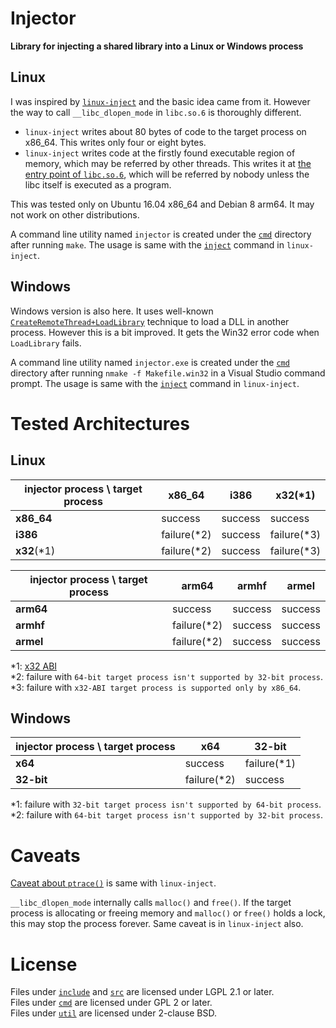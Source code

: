 # Injector

**Library for injecting a shared library into a Linux or Windows process**

## Linux

I was inspired by [`linux-inject`][] and the basic idea came from it.
However the way to call `__libc_dlopen_mode` in `libc.so.6` is
thoroughly different.

* `linux-inject` writes about 80 bytes of code to the target process
  on x86_64. This writes only four or eight bytes.
* `linux-inject` writes code at the firstly found executable region
  of memory, which may be referred by other threads. This writes it
  at [the entry point of `libc.so.6`][libc_main], which will be referred by
  nobody unless the libc itself is executed as a program.

[libc_main]: https://github.com/lattera/glibc/blob/master/csu/version.c#L68-L77

This was tested only on Ubuntu 16.04 x86_64 and Debian 8 arm64. It may not work on other
distributions.

A command line utility named `injector` is created under the [`cmd`][]
directory after running `make`. The usage is same with the [`inject`][]
command in `linux-inject`.

## Windows

Windows version is also here. It uses well-known [`CreateRemoteThread+LoadLibrary`]
technique to load a DLL in another process. However this is a bit improved. It gets
the Win32 error code when `LoadLibrary` fails.

A command line utility named `injector.exe` is created under the [`cmd`][]
directory after running `nmake -f Makefile.win32` in a Visual Studio command prompt.
The usage is same with the [`inject`][] command in `linux-inject`.

# Tested Architectures

## Linux

injector process \ target process | x86_64 | i386 | x32(*1)
---|---|---|---
**x86_64** | success | success | success
**i386**   | failure(*2) | success | failure(*3)
**x32**(*1) | failure(*2) | success | failure(*3)

injector process \ target process | arm64 | armhf | armel
---|---|---|---
**arm64** | success | success | success
**armhf** | failure(*2) | success | success
**armel** | failure(*2) | success | success

*1: [x32 ABI](https://en.wikipedia.org/wiki/X32_ABI)  
*2: failure with `64-bit target process isn't supported by 32-bit process`.  
*3: failure with `x32-ABI target process is supported only by x86_64`.  

## Windows

injector process \ target process | x64 | 32-bit
---|---|---
**x64**     | success     | failure(*1)
**32-bit**  | failure(*2) | success

*1: failure with `32-bit target process isn't supported by 64-bit process`.  
*2: failure with `64-bit target process isn't supported by 32-bit process`.  

# Caveats

[Caveat about `ptrace()`][] is same with `linux-inject`.

`__libc_dlopen_mode` internally calls `malloc()` and `free()`.
If the target process is allocating or freeing memory and
`malloc()` or `free()` holds a lock, this may stop the process
forever. Same caveat is in `linux-inject` also.

# License

Files under [`include`][] and [`src`][] are licensed under LGPL 2.1 or later.  
Files under [`cmd`][] are licensed under GPL 2 or later.  
Files under [`util`][] are licensed under 2-clause BSD.

[`linux-inject`]: https://github.com/gaffe23/linux-inject
[Caveat about `ptrace()`]: https://github.com/gaffe23/linux-inject#caveat-about-ptrace
[`inject`]: https://github.com/gaffe23/linux-inject#usage
[`cmd`]: cmd
[`include`]: include
[`src`]: src
[`util`]: util
[`CreateRemoteThread+LoadLibrary`]: https://www.google.com/search?&q=CreateRemoteThread+LoadLIbrary
